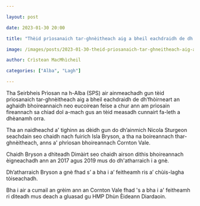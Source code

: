 ```yaml
---

layout: post

date: 2023-01-30 20:00

title: "Thèid prìosanaich tar-ghnèitheach aig a bheil eachdraidh de dh'fhòirneart an aghaidh bhoireannaich a chur ann am prìosain fireannach"

image: /images/posts/2023-01-30-theid-priosanaich-tar-ghneitheach-aig-a-bheil-eachdraidh-de-dh-fhoirneart-an-aghaidh-bhoireannaich-a-chur-ann-am-priosain-fireannach.webp

author: Crìstean MacMhìcheil

categories: ["Alba", "Lagh"]

---
```


Tha Seirbheis Prìosan na h-Alba (SPS) air ainmeachadh gun tèid prìosanaich tar-ghnèitheach aig a bheil eachdraidh de dh’fhòirneart an aghaidh bhoireannaich neo eucoirean feise a chur ann am prìosain fireannach sa chiad dol a-mach gus an tèid measadh cunnairt fa-leth a dhèanamh orra.

Tha an naidheachd a' tighinn as dèidh gun do dh’ainmich Nicola Sturgeon seachdain seo chaidh nach fuirich Isla Bryson, a tha na boireannach thar-ghnèitheach, anns a' phrìosan bhoireannach Cornton Vale.

Chaidh Bryson a dhìteadh Dimàirt seo chaidh airson dithis bhoireannach èigneachadh ann an 2017 agus 2019 mus do dh'atharraich i a gnè.

Dh’atharraich Bryson a gnè fhad s’ a bha i a’ feitheamh ris a’ chùis-lagha tòiseachadh.

Bha i air a cumail an grèim ann an Cornton Vale fhad 's a bha i a' feitheamh ri dìteadh mus deach a gluasad gu HMP Dhùn Èideann Diardaoin.
